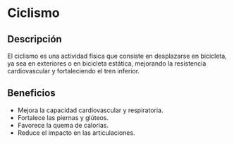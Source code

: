# Ciclismo

## Descripción
El ciclismo es una actividad física que consiste en desplazarse en bicicleta, ya sea en exteriores o en bicicleta estática, mejorando la resistencia cardiovascular y fortaleciendo el tren inferior.

## Beneficios
- Mejora la capacidad cardiovascular y respiratoria.
- Fortalece las piernas y glúteos.
- Favorece la quema de calorías.
- Reduce el impacto en las articulaciones.